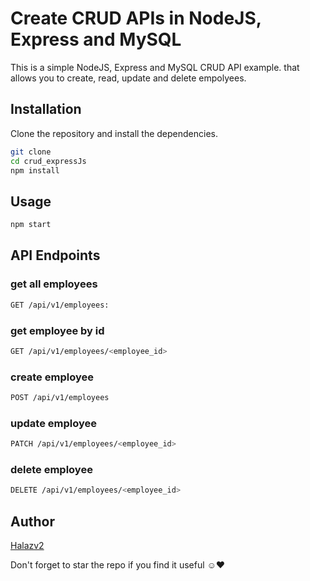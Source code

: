 # Create CRUD APIs in NodeJS, Express and MySQL

This is a simple NodeJS, Express and MySQL CRUD API example. 
that allows you to create, read, update and delete empolyees.

## Installation

Clone the repository and install the dependencies.

```bash
git clone
cd crud_expressJs
npm install
```

## Usage

```bash
npm start
```

## API Endpoints

### get all employees

```bash
GET /api/v1/employees:
```

### get employee by id

```bash
GET /api/v1/employees/<employee_id>
```

### create employee

```bash
POST /api/v1/employees
```

### update employee

```bash
PATCH /api/v1/employees/<employee_id>
```

### delete employee

```bash
DELETE /api/v1/employees/<employee_id>
```

## Author 
[Halazv2](https://github.com/Halazv2) 

Don't forget to star the repo if you find it useful ☺️❤️


